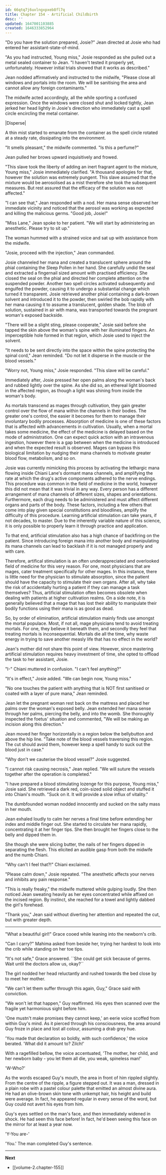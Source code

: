 ```yaml
---
id: 66qtq7j6uxlngxpxeb8fl7q
title: Chapter 154 - Artificial Childbirth
desc: ''
updated: 1647001103885
created: 1646333852964
---
```


"Do you have the solution prepared, Josie?" Jean directed at Josie who had entered her assistant-state-of-mind.

"As you had instructed, Young miss," Josie responded as she pulled out a metal sealed container to Jean. "I haven't tested it properly yet, unfortunately. However initial trials showed that it works as described."

Jean nodded affirmatively and instructed to the midwife, "Please close all windows and portals into the room. We will be sanitising the area and cannot allow any foreign contaminants."

The midwife acted accordingly, all the while sporting a confused expression. Once the windows were closed shut and locked tightly, Jean jerked her head lightly in Josie's direction who immediately cast a spell circle encircling the metal container.

|Disperse|

A thin mist started to emanate from the container as the spell circle rotated at a steady rate, dissipating into the environment.

"It smells pleasant," the midwife commented. "Is this a perfume?"

Jean pulled her brows upward inquisitively and frowed.

"This slave took the liberty of adding an inert fragrant agent to the mixture, Young miss," Josie immediately clarified. "A thousand apologies for that, however the solution was extremely pungent. This slave assumed that the mixture would be aerosolised as a mist therefore she took the subsequent measures. But rest assured that the efficacy of the solution was not affected."

"I can see that," Jean responded with a nod. Her mana sense observed her immediate vicinity and noticed that the aerosol was working as expected and killing the malicious germs. "Good job, Josie!"

"Miss Lane," Jean spoke to her patient. "We will start by administering an anesthetic. Please try to sit up."

The woman hummed with a strained voice and sat up with assistance from the midwife.

"Josie, proceed with the injection," Jean commanded.

Josie channeled her mana and created a translucent sphere around the phial containing the Sleep Pollen in her hand. She carefully undid the seal and extracted a fingernail sized amount with practised efficiency. She closed the seal on the phial and directed her complete attention on the suspended powder. Another two spell circles activated subsequently and engulfed the powder, causing it to undergo a substantial change which turned it transparent. Josie retrieved another phial containing a dark-brown solvent and introduced it to the powder, then swirled the bob rapidly with her mana causing it to assume a translucent, golden shade. The blob of solution, sustained in air with mana, was transported towards the pregnant woman's exposed backside.

"There will be a slight sting, please cooperate," Josie said before she tapped the skin above the woman's spine with her illuminated fingers. An imperceptible hole formed in that region, which Josie used to inject the solvent.

"It needs to be sent directly into the space within the spine protecting the spinal cord," Jean reminded. "Do not let it disperse in the muscle or the blood vessels."

"Worry not, Young miss," Josie responded. "This slave will be careful."

Immediately after, Josie pressed her open palms along the woman's back and rubbed lightly over the spine. As she did so, an ethereal light bloomed in the affected region, as though a light was shining from inside the woman's body.

As mortals transcend as mages through cultivation, they gain greater control over the flow of mana within the channels in their bodies. The greater one's control, the easier it becomes for them to manage their involuntary bodily processes. Absorption of medicine is one of these factors that is affected with advancements in cultivation. Usually, when a mortal takes some medicine, the effect of the medicine is delayed based on the mode of administration. One can expect quick action with an intravenous ingestion, however there is a gap between when the medicine is introduced and when the expected result is observed. Mages can bypass this biological limitation by nudging their mana channels to motivate greater blood flow, metabolism, and so on.

Josie was currently mimicking this process by activating the lethargic mana flowing inside Chiani Lane's dormant mana channels, and amplifying the rate at which the drug's active components adhered to the nerve endings. This procedure was common in the field of medicine in the world, however this did not mean that it was trivial in any way. Every person has a different arrangement of mana channels of different sizes, shapes and orientations. Furthermore, each drug needs to be administered and must affect different organs and parts of the body. These factors, including a few others that come into play given special constitutions and bloodlines, amplify the difficulty of this procedure. Learning artificial stimulation can take years, if not decades, to master. Due to the inherently variable nature of this science, it is only possible to properly learn it through practice and application.

To that end, artificial stimulation also has a high chance of backfiring on the patient. Since introducing foreign mana into another body and manipulating its mana channels can lead to backlash if it is not managed properly and with care.

Therefore, artifical stimulation is an often underappreciated and overlooked field of medicine for this very reason. For one, most physicians that are mages, cater treatment specifically for other mages. In this instance, there is little need for the physician to stimulate absorption, since the patient should have the capacity to stimulate their own organs. After all, why take the risk of accidentally hurting a patient if they can manage a task themselves? Thus, artificial stimulation often becomes obsolete when dealing with patients at higher cultivation realms. On a side note, it is generally believed that a mage that has lost their ability to manipulate their bodily functions using their mana is as good as dead.

So, by order of elimination, artificial stimulation mainly finds use amongst the mortal populace. Most, if not all, mage physicians tend to avoid treating mortals. For one, they believe it beneath them, and secondly they feel that treating mortals is inconsequential. Mortals die all the time, why waste energy in trying to save another measly life that has no effect in the world?

Jean's mother did not share this point of view. However, since mastering artificial stimulation requires heavy investment of time, she opted to offload the task to her assistant, Josie.

"I-" Chiani muttered in confusion. "I can't feel anything?"

"It's in effect," Josie added. "We can begin now, Young miss."

"No one touches the patient with anything that is NOT first sanitised or coated with a layer of pure mana," Jean reminded.

Jean let the pregnant woman rest back on the mattress and placed her palms over the woman's exposed belly. Jean extended her mana sense through her palms, piercing the belly, and into the womb. She thoroughly inspected the foetus' situation and commented, "We will be making an incision along this direction."

Jean moved her finger horizontally in a region below the bellybutton and above the hip line. "Take note of the blood vessels traversing this region. The cut should avoid them, however keep a spell handy to suck out the blood just in case."

"Why don't we cauterise the blood vessel?" Josie suggested.

"I cannot risk causing necrosis," Jean replied. "We will suture the vessels together after the operation is completed."

"I have prepared a blood stimulating lozenge for this purpose, Young miss," Josie said. She retrieved a dark red, coin-sized solid object and stuffed it into Chiani's mouth. "Suck on it. It will provide a slow influx of vitality."

The dumbfounded woman nodded innocently and sucked on the salty mass in her mouth.

Jean exhaled loudly to calm her nerves a final time before extending her index and middle finger out. She started to circulate her mana rapidly, concentrating it at her finger tips. She then brought her fingers close to the belly and dipped them in.

She though she were slicing butter, the nails of her fingers dipped in separating the flesh. This elicited an audible gasp from both the midwife and the numb Chiani.

"Why can't I feel that?!" Chiani exclaimed.

"Please calm down," Josie repeated. "The anesthetic affects your nerves and inhibits any pain response."

"This is really freaky," the midwife muttered while gulping loudly. She then noticed Jean sweating heavily as her eyes concentrated while affixed on the incised region. By instinct, she reached for a towel and lightly dabbed the girl's forehead.

"Thank you," Jean said without diverting her attention and repeated the cut, but with greater depth.

____

"What a beautiful girl!" Grace cooed while leaning into the newborn's crib.

"Can I carry?" Mahima asked from beside her, trying her hardest to look into the crib while standing on her toe tips.

"It's not safe," Grace answered. \``She could get sick because of germs. Wait until the doctors allow us, okay?\``

The girl nodded her head reluctantly and rushed towards the bed close by to meet her mother.

"We can't let them suffer through this again, Guy," Grace said with conviction.

"We won't let that happen," Guy reaffirmed. His eyes then scanned over the fragile yet harmonious sight before him.

'One mustn't make promises they cannot keep,' an eerie voice scoffed from within Guy's mind. As it pierced through his consciousness, the area around Guy froze in place and lost all colour, assuming a drab grey hue.

'You made that declaration so boldly, with such confidence,' the voice berated. 'What did it amount to? Zilch!'

With a ragefilled bellow, the voice accentuated, 'The mother, her child, and her newborn baby - you let them all die, you weak, spineless man!'

'W-Who?'

As the words escaped Guy's mouth, the area in front of him rippled slightly. From the centre of the ripple, a figure stepped out. It was a man, dressed in a plain robe with a pastel colour palette that emitted an almost divine aura. He had an olive-brown skin tone with unkempt hair, his height and build were average. In fact, he appeared regular in every sense of the word, but Guy could not avert his eyes from him.

Guy's eyes settled on the man's face, and then immediately widened in shock. He had seen this face before! In fact, he'd been seeing this face on the mirror for at least a year now.

'Y-You are-'

'You.' The man completed Guy's sentence.

____

**Next**
* [[volume-2.chapter-155]]
